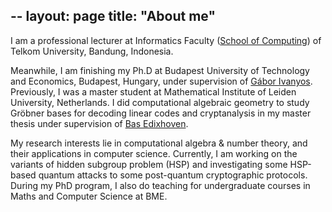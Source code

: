 --
layout: page
title: "About me"
--

I am a professional lecturer at Informatics Faculty ([School of Computing](https://telkomuniversity.ac.id/en/school-of-informatics/)) of Telkom University, Bandung, Indonesia.

Meanwhile, I am finishing my Ph.D at Budapest University of Technology and Economics, Budapest, Hungary, under supervision of [Gábor Ivanyos](http://old.sztaki.hu/~ivanyos/). 
Previously, I was a master student at Mathematical Institute of Leiden University, Netherlands. I did computational algebraic geometry to study Gröbner bases for decoding linear codes and cryptanalysis in my master thesis under supervision of [Bas Edixhoven](https://en.wikipedia.org/wiki/Bas_Edixhoven).

My research interests lie in computational algebra & number theory, and their applications in computer science. Currently, I am working on the variants of hidden subgroup problem (HSP) and investigating some HSP-based quantum attacks to some post-quantum cryptographic protocols. 
During my PhD program, I also do teaching for undergraduate courses in Maths and Computer Science at BME.
